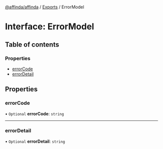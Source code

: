 [@affinda/affinda](../README.md) / [Exports](../modules.md) / ErrorModel

# Interface: ErrorModel

## Table of contents

### Properties

- [errorCode](ErrorModel.md#errorcode)
- [errorDetail](ErrorModel.md#errordetail)

## Properties

### errorCode

• `Optional` **errorCode**: `string`

___

### errorDetail

• `Optional` **errorDetail**: `string`
